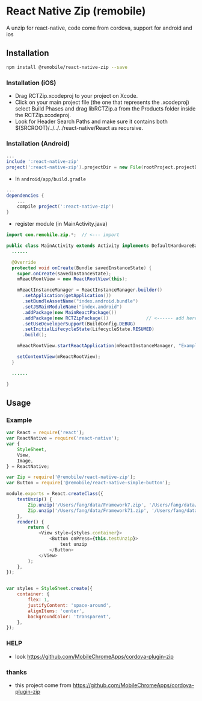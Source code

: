 # React Native Zip (remobile)
A unzip for react-native, code come from cordova, support for android and ios

## Installation
```sh
npm install @remobile/react-native-zip --save
```
### Installation (iOS)
* Drag RCTZip.xcodeproj to your project on Xcode.
* Click on your main project file (the one that represents the .xcodeproj) select Build Phases and drag libRCTZip.a from the Products folder inside the RCTZip.xcodeproj.
* Look for Header Search Paths and make sure it contains both $(SRCROOT)/../../../react-native/React as recursive.

### Installation (Android)
```gradle
...
include ':react-native-zip'
project(':react-native-zip').projectDir = new File(rootProject.projectDir, '../node_modules/@remobile/react-native-zip/android/RCTZip')
```

* In `android/app/build.gradle`

```gradle
...
dependencies {
    ...
    compile project(':react-native-zip')
}
```

* register module (in MainActivity.java)

```java
import com.remobile.zip.*;  // <--- import

public class MainActivity extends Activity implements DefaultHardwareBackBtnHandler {
  ......

  @Override
  protected void onCreate(Bundle savedInstanceState) {
    super.onCreate(savedInstanceState);
    mReactRootView = new ReactRootView(this);

    mReactInstanceManager = ReactInstanceManager.builder()
      .setApplication(getApplication())
      .setBundleAssetName("index.android.bundle")
      .setJSMainModuleName("index.android")
      .addPackage(new MainReactPackage())
      .addPackage(new RCTZipPackage())              // <------ add here
      .setUseDeveloperSupport(BuildConfig.DEBUG)
      .setInitialLifecycleState(LifecycleState.RESUMED)
      .build();

    mReactRootView.startReactApplication(mReactInstanceManager, "ExampleRN", null);

    setContentView(mReactRootView);
  }

  ......

}
```

## Usage

### Example
```js
var React = require('react');
var ReactNative = require('react-native');
var {
    StyleSheet,
    View,
    Image,
} = ReactNative;

var Zip = require('@remobile/react-native-zip');
var Button = require('@remobile/react-native-simple-button');

module.exports = React.createClass({
    testUnzip() {
        Zip.unzip('/Users/fang/data/Framework7.zip', '/Users/fang/data/xx/', (z)=>{console.log(z)}, (z)=>{console.log(z)})
        Zip.unzip('/Users/fang/data/Framework71.zip', '/Users/fang/data/yy/', (z)=>{console.log(z)}, (z)=>{console.log(z)})
    },
    render() {
        return (
            <View style={styles.container}>
                <Button onPress={this.testUnzip}>
                    test unzip
                </Button>
            </View>
        );
    },
});


var styles = StyleSheet.create({
    container: {
        flex: 1,
        justifyContent: 'space-around',
        alignItems: 'center',
        backgroundColor: 'transparent',
    },
});
```

### HELP
* look https://github.com/MobileChromeApps/cordova-plugin-zip


### thanks
* this project come from https://github.com/MobileChromeApps/cordova-plugin-zip

